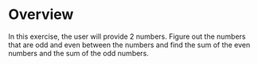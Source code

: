 # Overview

In this exercise, the user will provide 2 numbers. Figure out the numbers that are odd and even 
between the numbers and find the sum of the even numbers and the sum of the odd numbers.